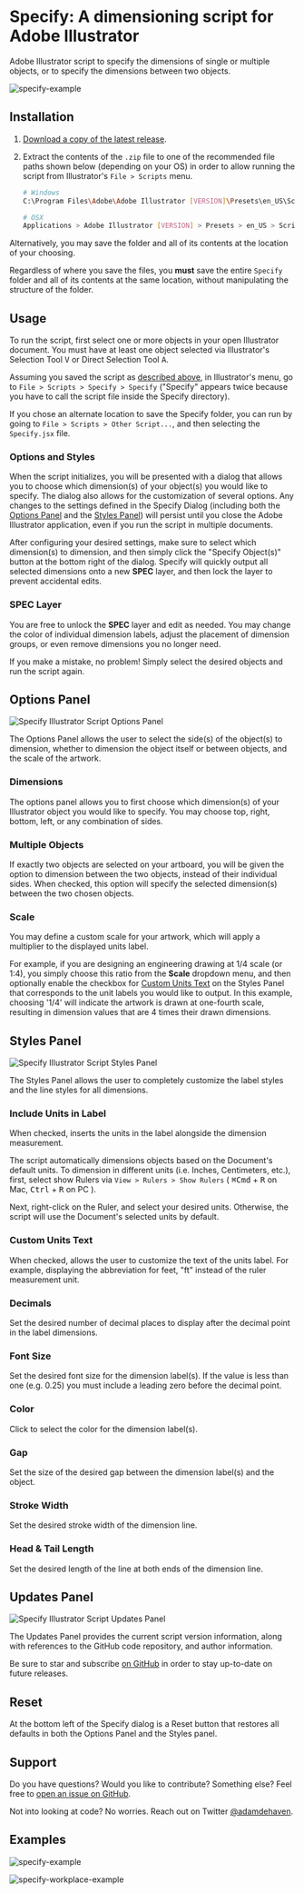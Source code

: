 # Specify: A dimensioning script for Adobe Illustrator

Adobe Illustrator script to specify the dimensions of single or multiple objects, or to specify the dimensions between two objects.

![specify-example](img/specify-example.jpg)

## Installation

1. [Download a copy of the latest release](https://github.com/adamdehaven/Specify/archive/master.zip).
2. Extract the contents of the `.zip` file to one of the recommended file paths shown below (depending on your OS) in order to allow running the script from Illustrator's `File > Scripts` menu.

    ``` sh
    # Windows
    C:\Program Files\Adobe\Adobe Illustrator [VERSION]\Presets\en_US\Scripts

    # OSX
    Applications > Adobe Illustrator [VERSION] > Presets > en_US > Scripts
    ```

Alternatively, you may save the folder and all of its contents at the location of your choosing.

Regardless of where you save the files, you **must** save the entire `Specify` folder and all of its contents at the same location, without manipulating the structure of the folder.

## Usage

To run the script, first select one or more objects in your open Illustrator document. You must have at least one object selected via Illustrator's Selection Tool <kbd>V</kbd> or Direct Selection Tool <kbd>A</kbd>.

Assuming you saved the script as [described above](#installation), in Illustrator's menu, go to `File > Scripts > Specify > Specify` ("Specify" appears twice because you have to call the script file inside the Specify directory).

If you chose an alternate location to save the Specify folder, you can run by going to `File > Scripts > Other Script...`, and then selecting the `Specify.jsx` file.

### Options and Styles

When the script initializes, you will be presented with a dialog that allows you to choose which dimension(s) of your object(s) you would like to specify. The dialog also allows for the customization of several options. Any changes to the settings defined in the Specify Dialog (including both the [Options Panel](#options-panel) and the [Styles Panel](#styles-panel)) will persist until you close the Adobe Illustrator application, even if you run the script in multiple documents.

After configuring your desired settings, make sure to select which dimension(s) to dimension, and then simply click the "Specify Object(s)" button at the bottom right of the dialog. Specify will quickly output all selected dimensions onto a new **SPEC** layer, and then lock the layer to prevent accidental edits.

### SPEC Layer

You are free to unlock the **SPEC** layer and edit as needed. You may change the color of individual dimension labels, adjust the placement of dimension groups, or even remove dimensions you no longer need.

If you make a mistake, no problem! Simply select the desired objects and run the script again.

## Options Panel

![Specify Illustrator Script Options Panel](img/specify-options-panel.png)

The Options Panel allows the user to select the side(s) of the object(s) to dimension, whether to dimension the object itself or between objects, and the scale of the artwork.

### Dimensions

The options panel allows you to first choose which dimension(s) of your Illustrator object you would like to specify. You may choose top, right, bottom, left, or any combination of sides.

### Multiple Objects

If exactly two objects are selected on your artboard, you will be given the option to dimension between the two objects, instead of their individual sides. When checked, this option will specify the selected dimension(s) between the two chosen objects.

### Scale

You may define a custom scale for your artwork, which will apply a multiplier to the displayed units label.

For example, if you are designing an engineering drawing at 1/4 scale (or 1:4), you simply choose this ratio from the **Scale** dropdown menu, and then optionally enable the checkbox for [Custom Units Text](#custom-units-text) on the Styles Panel that corresponds to the unit labels you would like to output. In this example, choosing '1/4' will indicate the artwork is drawn at one-fourth scale, resulting in dimension values that are 4 times their drawn dimensions.

## Styles Panel

![Specify Illustrator Script Styles Panel](img/specify-styles-panel.png)

The Styles Panel allows the user to completely customize the label styles and the line styles for all dimensions.

### Include Units in Label

When checked, inserts the units in the label alongside the dimension measurement.

The script automatically dimensions objects based on the Document's default units. To dimension in different units (i.e. Inches, Centimeters, etc.), first, select show Rulers via `View > Rulers > Show Rulers` ( <kbd>⌘Cmd</kbd> + <kbd>R</kbd> on Mac, <kbd>Ctrl</kbd> + <kbd>R</kbd> on PC ).

Next, right-click on the Ruler, and select your desired units. Otherwise, the script will use the Document's selected units by default.

### Custom Units Text

When checked, allows the user to customize the text of the units label. For example, displaying the abbreviation for feet, "ft" instead of the ruler measurement unit.

### Decimals

Set the desired number of decimal places to display after the decimal point in the label dimensions.

### Font Size

Set the desired font size for the dimension label(s). If the value is less than one (e.g. 0.25) you must include a leading zero before the decimal point.

### Color

Click to select the color for the dimension label(s).

### Gap

Set the size of the desired gap between the dimension label(s) and the object.

### Stroke Width

Set the desired stroke width of the dimension line.

### Head & Tail Length

Set the desired length of the line at both ends of the dimension line.

## Updates Panel

![Specify Illustrator Script Updates Panel](img/specify-updates-panel.png)

The Updates Panel provides the current script version information, along with references to the GitHub code repository, and author information.

Be sure to star and subscribe [on GitHub](https://github.com/adamdehaven/specify) in order to stay up-to-date on future releases.

## Reset

At the bottom left of the Specify dialog is a Reset button that restores all defaults in both the Options Panel and the Styles panel.

## Support

Do you have questions? Would you like to contribute? Something else? Feel free to [open an issue on GitHub](https://github.com/adamdehaven/Specify/issues).

Not into looking at code? No worries. Reach out on Twitter [@adamdehaven](https://twitter.com/adamdehaven).

## Examples

![specify-example](img/specify-example.jpg)

![specify-workplace-example](img/specify-workplace-example.jpg)